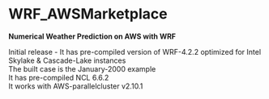 # WRF_AWSMarketplace

**Numerical Weather Prediction on AWS with WRF**

Initial release   -   It has pre-compiled version of WRF-4.2.2 optimized for Intel Skylake & Cascade-Lake instances  
                      The built case is the January-2000 example  
                      It has pre-compiled NCL 6.6.2  
                      It works with AWS-parallelcluster v2.10.1  
